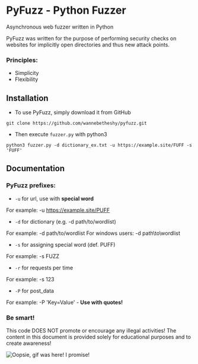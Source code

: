 # PyFuzz - Python Fuzzer
Asynchronous web fuzzer written in Python

PyFuzz was written for the purpose of performing security checks on websites for implicitly open directories and thus new attack points.

### Principles:
- Simplicity
- Flexibility

## Installation 

* To use PyFuzz, simply download it from GitHub

```
git clone https://github.com/wannebetheshy/pyfuzz.git
```
* Then execute `fuzzer.py` with python3
```
python3 fuzzer.py -d dictionary_ex.txt -u https://example.site/FUFF -s 'FUFF'
```

## Documentation

### PyFuzz prefixes:
* `-u` for url, use with **special word**

For example: -u https://example.site/PUFF

* `-d` for dictionary (e.g. -d path/to/wordlist)

For example: -d path/to/wordlist
For windows users: -d path\\to\\wordlist

* `-s` for assigning special word (def. PUFF)

For example: -s FUZZ

* `-r` for requests per time

For example: -s 123

* `-P` for post_data

For example: -P 'Key=Value' - **Use with quotes!**

### Be smart!
This code DOES NOT promote or encourage any illegal activities! The content in this document is provided solely for educational purposes and to create awareness!

![Oopsie, gif was here! I promise!](https://i.pinimg.com/originals/f7/08/65/f708652084b201c1ab3f5351d45a5b70.gif)
